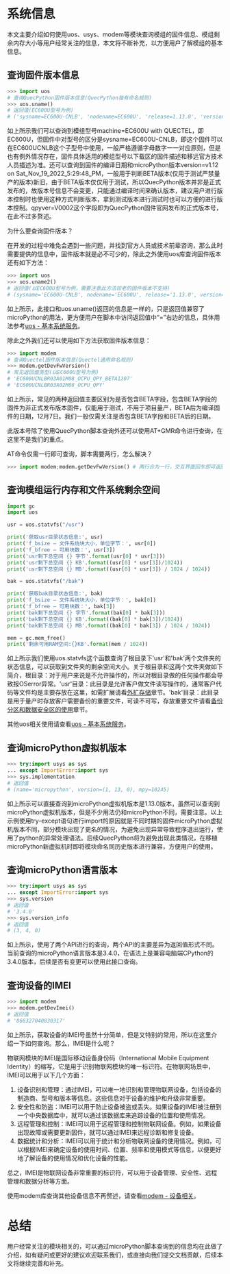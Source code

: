 # 系统信息

本文主要介绍如何使用uos、usys、modem等模块查询模组的固件信息、模组剩余内存大小等用户经常关注的信息，本文将不断补充，以方便用户了解模组的基本信息。

## 查询固件版本信息

```python
>>> import uos
# 查询QuecPython固件版本信息(QuecPython独有命名规则)
>>> uos.uname()
# 返回值(EC600U型号为例)
# ('sysname=EC600U-CNLB', 'nodename=EC600U', 'release=1.13.0', 'version=v1.12 on Sat_Nov_19_2022_5:29:48_PM', 'machine=EC600U with QUECTEL', 'qpyver=V0002')
```

如上所示我们可以查询到模组型号machine=EC600U with QUECTEL，即EC600U，但固件中对型号的区分是sysname=EC600U-CNLB，即这个固件可以在EC600UCNLB这个子型号中使用，一般严格遵循字母数字一一对应原则，但是也有例外情况存在，固件具体适用的模组型号以下载区的固件描述和移远官方技术人员描述为准。还可以查询到固件的编译日期和microPython版本version=v1.12 on Sat_Nov_19_2022_5:29:48_PM，一般用于判断BETA版本(仅用于测试严禁量产的版本)新旧，由于BETA版本仅仅用于测试，所以QuecPython版本并非是正式发布的，故版本号信息不会变更，只能通过编译时间来确认版本，建议用户进行版本控制时也使用这种方式判断版本，拿到测试版本进行测试时也可以方便的进行版本控制。qpyver=V0002这个字段即为QuecPython固件官网发布的正式版本号，在此不过多赘述。

为什么要查询固件版本？

在开发的过程中难免会遇到一些问题，并找到官方人员或技术前辈咨询，那么此时需要提供的信息中，固件版本就是必不可少的，除此之外使用uos库查询固件版本还有如下方法：

```python
>>> import uos
>>> uos.uname2()
# 返回值(以EC600U型号为例，需要注意此方法较老的固件版本不支持)
# (sysname='EC600U-CNLB', nodename='EC600U', release='1.13.0', version='v1.12 on Sat_Nov_19_2022_5:29:48_PM', machine='EC600U with QUECTEL', qpyver='V0002')
```

如上所示，此接口和uos.uname()返回的信息是一样的，只是返回值兼容了microPython的用法，更方便用户在脚本中访问返回值中“=”右边的信息，具体用法参考[uos - 基本系统服务](../../../API_reference/zh/QuecPython标准库/uos.html)。

除此之外我们还可以使用如下方法获取固件版本信息：

```python
>>> import modem
# 查询Quectel固件版本信息(Quectel通用命名规则)
>>> modem.getDevFwVersion()
# 常见返回值类型(以EC600U型号为例)
# 'EC600UCNLBR03A01M08_OCPU_QPY_BETA1207'
# 'EC600UCNLBR03A02M08_OCPU_QPY'
```

如上所示，常见的两种返回值主要区别为是否包含BETA字段，包含BETA字段的固件为非正式发布版本固件，仅能用于测试，不用于项目量产，BETA后为编译固件的日期，12月7日。我们一般仅需关注是否包含BETA字段和BETA后的日期。

此版本号除了使用QuecPython脚本查询外还可以使用AT+GMR命令进行查询，在这里不是我们的重点。

AT命令仅需一行即可查询，脚本需要两行，怎么解决？

```python
>>> import modem;modem.getDevFwVersion() # 两行合为一行，交互界面回车即可返回结果
```

## 查询模组运行内存和文件系统剩余空间

```python
import gc
import uos

usr = uos.statvfs("/usr")

print('获取usr目录状态信息:', usr)
print('f_bsize – 文件系统块大小，单位字节：', usr[0])
print('f_bfree – 可用块数：', usr[3])
print('usr剩下总空间 {} 字节'.format(usr[0] * usr[3]))
print('usr剩下总空间 {} KB'.format((usr[0] * usr[3])/1024))
print('usr剩下总空间 {} MB'.format((usr[0] * usr[3]) / 1024 / 1024))

bak = uos.statvfs("/bak")

print('获取bak目录状态信息:', bak)
print('f_bsize – 文件系统块大小，单位字节：', bak[0])
print('f_bfree – 可用块数：', bak[3])
print('bak剩下总空间 {} 字节'.format(bak[0] * bak[3]))
print('bak剩下总空间 {} KB'.format((bak[0] * bak[3])/1024))
print('bak剩下总空间 {} MB'.format((bak[0] * bak[3]) / 1024 / 1024))

mem = gc.mem_free()
print('剩余可用RAM空间:{}KB'.format(mem / 1024))
```

如上所示我们使用uos.statvfs这个函数查询了根目录下'usr'和'bak'两个文件夹的状态信息，可以获取到文件夹的剩余空间大小。关于根目录和这两个文件夹做如下简介，根目录：对于用户来说是不允许操作的，所以对根目录做的任何操作都会导致报OSerror异常。'usr'目录：此目录是允许客户做文件读写操作的，通常客户代码等文件均是主要存放在这里，如需扩展请看[外扩存储](./../QuecPython硬件高级功能/外接存储.html)章节。'bak'目录：此目录是用于量产时存放客户需要备份的重要文件，可读不可写，存放重要文件请看[备份分区和数据安全区的使用](./../量产相关/备份分区和数据安全区的使用.html)章节。

其他uos相关使用请查看[uos - 基本系统服务](../../../API_reference/zh/QuecPython标准库/uos.html)。

## 查询microPython虚拟机版本

```python
>>> try:import usys as sys	
...	except ImportError:import sys
>>> sys.implementation
# 返回值
# (name='micropython', version=(1, 13, 0), mpy=10245)
```

如上所示可以直接查询到microPython虚拟机版本是1.13.0版本，虽然可以查询到microPython虚拟机版本，但是不少用法仍和microPython不同，需要注意。以上示例使用try-except语句进行import的原因就是不同时期的固件microPython虚拟机版本不同，部分模块出现了更名的情况，为避免出现异常导致程序退出运行，使用了python的异常处理语法。后续QuecPython将为避免出现此类情况，在移植microPython新虚拟机时即将模块命名同历史版本进行兼容，方便用户的使用。

## 查询microPython语言版本

```python
>>> try:import usys as sys	
...	except ImportError:import sys
>>> sys.version
# 返回值
# '3.4.0'
>>> sys.version_info
# 返回值
# (3, 4, 0)
```

如上所示，使用了两个API进行的查询，两个API的主要差异为返回值形式不同。当前查询的microPython语言版本是3.4.0，在语法上是兼容电脑端CPython的3.4.0版本，后续是否有变更可以使用此接口查询。

## 查询设备的IMEI

```python
>>> import modem
>>> modem.getDevImei()
# 返回值
# '866327040830317'
```

如上所示，获取设备的IMEI号虽然十分简单，但是又特别的常用，所以在这里介绍一下如何查询。那么，IMEI是什么呢？

物联网模块的IMEI是国际移动设备身份码（International Mobile Equipment Identity）的缩写，它是用于识别物联网模块的唯一标识符。在物联网场景中，IMEI可以用于以下几个方面：

1. 设备识别和管理：通过IMEI，可以唯一地识别和管理物联网设备，包括设备的制造商、型号和版本等信息。这些信息对于设备的维护和升级非常重要。
2. 安全性和防盗：IMEI可以用于防止设备被盗或丢失。如果设备的IMEI被注册到一个中央数据库中，就可以通过该数据库来追踪设备的位置和使用情况。
3. 远程管理和控制：IMEI可以用于远程管理和控制物联网设备。例如，如果设备出现故障或需要更新固件，就可以通过IMEI来远程诊断和修复设备。
4. 数据统计和分析：IMEI可以用于统计和分析物联网设备的使用情况。例如，可以根据IMEI来确定设备的使用时间、位置、频率和使用模式等信息，以便更好地了解设备的使用情况和优化设备的性能。

总之，IMEI是物联网设备非常重要的标识符，可以用于设备管理、安全性、远程管理和数据分析等方面。

使用modem库查询其他设备信息不再赘述，请查看[modem - 设备相关](./../API_reference/zh/QuecPython类库/modem.html)。

# 总结

用户经常关注的模块相关的，可以通过microPython脚本查询到的信息均在此做了介绍，如有疑问或更好的建议欢迎联系我们，或直接向我们提交文档贡献，后续本文将继续完善和补充。